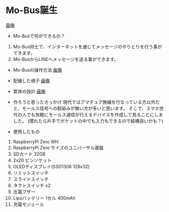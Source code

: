 # Mo-Bus誕生

[画像](mobus_1.jpg)

- Mo-Busで何ができるの？
1. Mo-Bus同士で、インターネットを通じてメッセージのやりとりを行う事ができます。
2. Mo-BusからLINEへメッセージを送る事ができます。

- Mo-Busの操作方法
[画像](mobus_1_usage.jpg)

- 配線した様子
[画像](mobus_1_circuit.jpg)

- 筐体の設計
[画像](mobus_1_design.jpg)

- 作ろうと思ったきっかけ
現代ではアマチュア無線を行なっている方以外だと、モールス信号への馴染みが無い方が多いと思います。
そこで、スマホ世代の人でも気軽にモールス通信が行えるデバイスを作成して見ることにしました。
(慣れたら片手でポケットの中でも入力もできるので結構良いかも？)

- 使用したもの
1. RaspberryPi Zero WH
2. RaspberryPi Zero サイズのユニバーサル基盤
3. SDカード 32GB
4. 2x20 ピンソケット
5. OLEDディスプレイ(SSD1306 128x32)
6. リミットスイッチ
7. スライドスイッチ
8. タクトスイッチ x2
9. 圧電ブザー
10. Lipoバッテリー 1セル 400mAh
11. 充電モジュール
